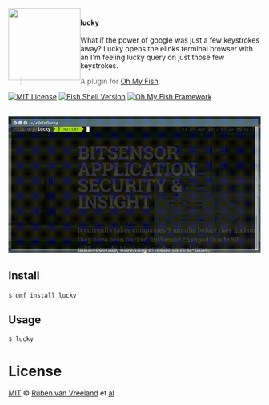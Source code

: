 <img src="https://cdn.rawgit.com/oh-my-fish/oh-my-fish/e4f1c2e0219a17e2c748b824004c8d0b38055c16/docs/logo.svg" align="left" width="144px" height="144px"/>

#### lucky
What if the power of google was just a few keystrokes away? Lucky opens the elinks terminal browser with an I'm feeling lucky query on just those few keystrokes.

> A plugin for [Oh My Fish][omf-link].

[![MIT License](https://img.shields.io/badge/license-MIT-007EC7.svg?style=flat-square)](/LICENSE)
[![Fish Shell Version](https://img.shields.io/badge/fish-v2.2.0-007EC7.svg?style=flat-square)](https://fishshell.com)
[![Oh My Fish Framework](https://img.shields.io/badge/Oh%20My%20Fish-Framework-007EC7.svg?style=flat-square)](https://www.github.com/oh-my-fish/oh-my-fish)

<br/>

<img src="https://github.com/RubieV/plugin-lucky/blob/master/lucky.gif?raw=true"/>

## Install

```fish
$ omf install lucky
```


## Usage

```fish
$ lucky
```


# License

[MIT][mit] © [Ruben van Vreeland][author] et [al][contributors]


[mit]:            https://opensource.org/licenses/MIT
[author]:         https://github.com/rubeiv
[contributors]:   https://github.com/rubiev/plugin-lucky/graphs/contributors
[omf-link]:       https://www.github.com/oh-my-fish/oh-my-fish

[license-badge]:  https://img.shields.io/badge/license-MIT-007EC7.svg?style=flat-square
